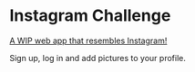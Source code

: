 # Instagram Challenge

[A WIP web app that resembles Instagram!](https://insta-pwm.herokuapp.com/)

Sign up, log in and add pictures to your profile.
